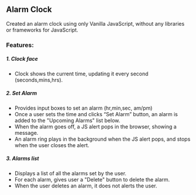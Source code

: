 ## Alarm Clock
Created an alarm clock using only Vanilla JavaScript, without any libraries or frameworks for JavaScript.


### Features:
##### 1. Clock face
- Clock shows the current time, updating it every second (seconds,mins,hrs).

##### 2. Set Alarm
- Provides input boxes to set an alarm (hr,min,sec, am/pm)
- Once a user sets the time and clicks “Set Alarm” button, an alarm is added to the "Upcoming Alarms" list below.
- When the alarm goes off, a JS alert pops in the browser, showing a message.
- An alarm ring plays in the background when the JS alert pops, and stops when the user closes the alert.

##### 3. Alarms list
- Displays a list of all the alarms set by the user.
- For each alarm, gives user a "Delete" button to delete the alarm.
- When the user deletes an alarm, it does not alerts the user.


